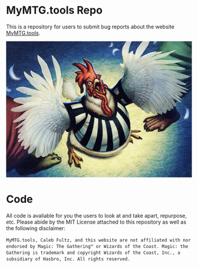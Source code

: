 # MyMTG.tools Repo

This is a repository for users to submit bug reports about the website [MyMTG.tools](https://mymtg.tools).

![Chicken](img/judgement.jpg)

# Code

All code is avaliable for you the users to look at and take apart, repurpose, etc. Please abide by the MIT License attached to this repository as well as the following disclaimer:

```MyMTG.tools, Caleb Fultz, and this website are not affiliated with nor endorsed by Magic: The Gathering™ or Wizards of the Coast. Magic: the Gathering is trademark and copyright Wizards of the Coast, Inc., a subsidiary of Hasbro, Inc. All rights reserved. ```